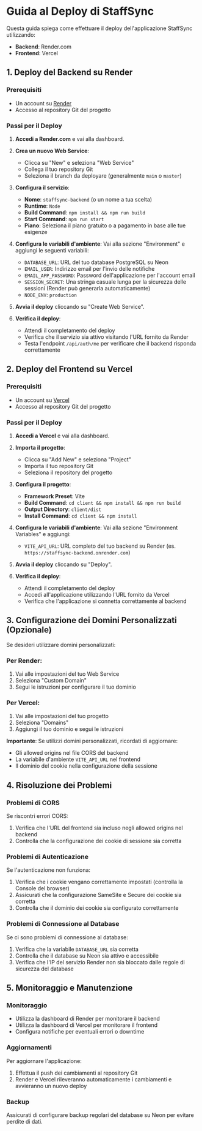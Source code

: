 # Guida al Deploy di StaffSync

Questa guida spiega come effettuare il deploy dell'applicazione StaffSync utilizzando:
- **Backend**: Render.com
- **Frontend**: Vercel

## 1. Deploy del Backend su Render

### Prerequisiti
- Un account su [Render](https://render.com/)
- Accesso al repository Git del progetto

### Passi per il Deploy

1. **Accedi a Render.com** e vai alla dashboard.

2. **Crea un nuovo Web Service**:
   - Clicca su "New" e seleziona "Web Service"
   - Collega il tuo repository Git
   - Seleziona il branch da deployare (generalmente `main` o `master`)

3. **Configura il servizio**:
   - **Nome**: `staffsync-backend` (o un nome a tua scelta)
   - **Runtime**: `Node`
   - **Build Command**: `npm install && npm run build`
   - **Start Command**: `npm run start`
   - **Piano**: Seleziona il piano gratuito o a pagamento in base alle tue esigenze

4. **Configura le variabili d'ambiente**:
   Vai alla sezione "Environment" e aggiungi le seguenti variabili:
   - `DATABASE_URL`: URL del tuo database PostgreSQL su Neon
   - `EMAIL_USER`: Indirizzo email per l'invio delle notifiche
   - `EMAIL_APP_PASSWORD`: Password dell'applicazione per l'account email
   - `SESSION_SECRET`: Una stringa casuale lunga per la sicurezza delle sessioni (Render può generarla automaticamente)
   - `NODE_ENV`: `production`

5. **Avvia il deploy** cliccando su "Create Web Service".

6. **Verifica il deploy**:
   - Attendi il completamento del deploy
   - Verifica che il servizio sia attivo visitando l'URL fornito da Render
   - Testa l'endpoint `/api/auth/me` per verificare che il backend risponda correttamente

## 2. Deploy del Frontend su Vercel

### Prerequisiti
- Un account su [Vercel](https://vercel.com/)
- Accesso al repository Git del progetto

### Passi per il Deploy

1. **Accedi a Vercel** e vai alla dashboard.

2. **Importa il progetto**:
   - Clicca su "Add New" e seleziona "Project"
   - Importa il tuo repository Git
   - Seleziona il repository del progetto

3. **Configura il progetto**:
   - **Framework Preset**: Vite
   - **Build Command**: `cd client && npm install && npm run build`
   - **Output Directory**: `client/dist`
   - **Install Command**: `cd client && npm install`

4. **Configura le variabili d'ambiente**:
   Vai alla sezione "Environment Variables" e aggiungi:
   - `VITE_API_URL`: URL completo del tuo backend su Render (es. `https://staffsync-backend.onrender.com`)

5. **Avvia il deploy** cliccando su "Deploy".

6. **Verifica il deploy**:
   - Attendi il completamento del deploy
   - Accedi all'applicazione utilizzando l'URL fornito da Vercel
   - Verifica che l'applicazione si connetta correttamente al backend

## 3. Configurazione dei Domini Personalizzati (Opzionale)

Se desideri utilizzare domini personalizzati:

### Per Render:
1. Vai alle impostazioni del tuo Web Service
2. Seleziona "Custom Domain"
3. Segui le istruzioni per configurare il tuo dominio

### Per Vercel:
1. Vai alle impostazioni del tuo progetto
2. Seleziona "Domains"
3. Aggiungi il tuo dominio e segui le istruzioni

**Importante**: Se utilizzi domini personalizzati, ricordati di aggiornare:
- Gli allowed origins nel file CORS del backend
- La variabile d'ambiente `VITE_API_URL` nel frontend
- Il dominio del cookie nella configurazione della sessione

## 4. Risoluzione dei Problemi

### Problemi di CORS
Se riscontri errori CORS:
1. Verifica che l'URL del frontend sia incluso negli allowed origins nel backend
2. Controlla che la configurazione dei cookie di sessione sia corretta

### Problemi di Autenticazione
Se l'autenticazione non funziona:
1. Verifica che i cookie vengano correttamente impostati (controlla la Console del browser)
2. Assicurati che la configurazione SameSite e Secure dei cookie sia corretta
3. Controlla che il dominio dei cookie sia configurato correttamente

### Problemi di Connessione al Database
Se ci sono problemi di connessione al database:
1. Verifica che la variabile `DATABASE_URL` sia corretta
2. Controlla che il database su Neon sia attivo e accessibile
3. Verifica che l'IP del servizio Render non sia bloccato dalle regole di sicurezza del database

## 5. Monitoraggio e Manutenzione

### Monitoraggio
- Utilizza la dashboard di Render per monitorare il backend
- Utilizza la dashboard di Vercel per monitorare il frontend
- Configura notifiche per eventuali errori o downtime

### Aggiornamenti
Per aggiornare l'applicazione:
1. Effettua il push dei cambiamenti al repository Git
2. Render e Vercel rileveranno automaticamente i cambiamenti e avvieranno un nuovo deploy

### Backup
Assicurati di configurare backup regolari del database su Neon per evitare perdite di dati. 